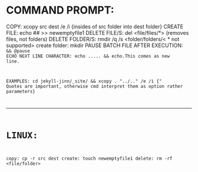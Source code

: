 # COMMAND PROMPT:

COPY: xcopy src dest /e /i {insides of src folder into dest folder}
CREATE FILE: echo ## >> newemptyfile1
DELETE FILE/S: del <file/files/*> (removes files, not folders)
DELETE FOLDER/S: rmdir /q /s <folder/folders/< * not supported>
create folder: mkdir <folder-name>
PAUSE BATCH FILE AFTER EXECUTION: <code> && @pause
ECHO NEXT LINE CHARACTER: echo ..... && echo.This comes as new line.

EXAMPLES: 
cd jekyll-jinn/_site/ && xcopy . "../.." /e /i {" Quotes are important, otherwise cmd interpret them as option rather parameters}

__________________________________________________________
# LINUX:

copy: cp -r src dest
create: touch newemptyfile1
delete: rm -rf <file/folder>